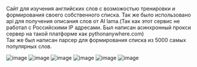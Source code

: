Сайт для изучения английских слов с возможостью тренировки и формирования своего собственного списка.
Так же было использовано api для получения описания слов от AI lama.(Так как этот сервис не работал с Российскими IP адресами.
Был написан асинхронный прокси сервер на такой платформе как pythonanywhere.com)   
Так же был написан парсер для формирования списка из 5000 самых популярных слов.

![image](https://github.com/user-attachments/assets/8c85cdbc-4121-4cfd-be28-dac067c0b0e6)
![image](https://github.com/user-attachments/assets/2d012e70-4fa0-41f0-8821-91bc73302a3d)
![image](https://github.com/user-attachments/assets/dafb5fe9-01b2-4d80-9156-45192b2b1993)
![image](https://github.com/user-attachments/assets/dc21476e-c4a0-4a58-bf3a-f5ce267c91a8)
![image](https://github.com/user-attachments/assets/3e003bef-ea7e-46b2-96a2-e25b0c9cb381)
![image](https://github.com/user-attachments/assets/8bde14cb-5411-4216-8a47-07fe58bedaf3)


